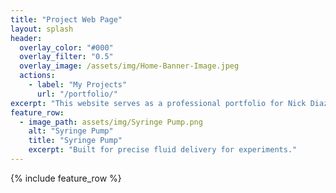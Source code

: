 ```yaml
---
title: "Project Web Page"
layout: splash
header:
  overlay_color: "#000"
  overlay_filter: "0.5"
  overlay_image: /assets/img/Home-Banner-Image.jpeg
  actions:
    - label: "My Projects"
      url: "/portfolio/"
excerpt: "This website serves as a professional portfolio for Nick Diaz, highlighting his journey and achievements in additive and polymer-based manufacturing. The site showcases technical projects, innovative designs, and academic accomplishments, reflecting his dedication to advancing engineering solutions."
feature_row:
  - image_path: assets/img/Syringe Pump.png
    alt: "Syringe Pump"
    title: "Syringe Pump"
    excerpt: "Built for precise fluid delivery for experiments."
---
```


{% include feature_row %}

